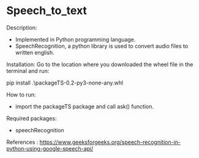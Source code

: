 # Speech_to_text
Description:
- Implemented in Python programming language.
- SpeechRecognition, a python library is used to convert audio files to written english.

Installation: 
Go to the location where you downloaded the wheel file in the terminal and run:

pip install .\packageTS-0.2-py3-none-any.whl

How to run:
- import the packageTS package and call ask() function.

Required packages:
- speechRecognition

References : https://www.geeksforgeeks.org/speech-recognition-in-python-using-google-speech-api/
